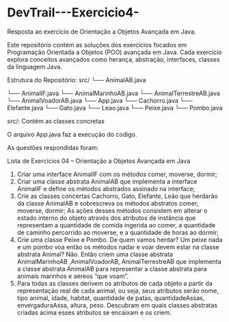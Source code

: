 # DevTrail---Exercicio4-
Resposta ao exercício de Orientação a Objetos Avançada em Java.


Este repositório contém as soluções dos exercícios focados em Programação Orientada a Objetos (POO) avançada em Java. Cada exercício explora conceitos avançados como herança, abstração, interfaces, classes da linguagem Java.

Estrutura do Repositório:
src/
   └── AnimalAB.java
   
   └── AnimalIF.java
   └── AnimalMarinhoAB.java
   └── AnimalTerrestreAB.java
   └── AnimalVoadorAB.java
   └── App.java
   └── Cachorro.java
   └── Elefante.java
   └── Gato.java
   └── Leao.java
   └── Peixe.java
   └── Pombo.java

src/: Contém as classes concretas

O arquivo App.java faz a execução do codigo.

As questões respondidas foram:

Lista de Exercícios 04 – Orientação a Objetos Avançada em
Java

1. Criar uma interface AnimalIF com os métodos comer, moverse, dormir;
2. Criar uma classe abstrata AnimalAB que implementa a interface AnimalIF e
define os métodos abstrados assinado na interface;
3. Crie as classes concertas Cachorro, Gato, Elefante, Leão que herdarão da classe
AnimalAB e sobrescreva os métodos abstratos comer, moverse, dormir; As
ações desses métodos consistem em alterar o estado interno do objeto através
dos atributos de instância que representam a quantidade de comida ingerida ao
comer, a quantidade de caminho percorrido ao moverse, e a quantidade de horas
ao dormir;
4. Crie uma classe Peixe e Pombo. De quem vamos herdar? Um peixe nada e um
pombo voa então os métodos nadar e voar devem estar na classe abstrata
Animal? Não. Então criem uma classe abstrata AnimalMarinhoAB
,AnimalVoadorAB, AnimalTerrestreAB que implementa a classe abstrata
AnimalAB para representar a classe abstrata para animais marinhos e aéreos
“que voam”.
5. Para todas as classes derivem os atributos de cada objeto a partir da
representação real de cada animal, ou seja, seus atributos serão nome, tipo
animal, idade, habitat, quantidade de patas, quantidadeAssas, envergaduraAssa,
altura, peso. Descubram em quais classes abstratas criadas acima esses atributos
se encaixam e os criem.
